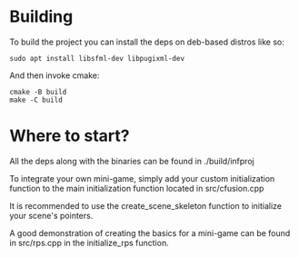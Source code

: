 # Building

To build the project you can install the deps on deb-based distros like so:

```console
sudo apt install libsfml-dev libpugixml-dev
```

And then invoke cmake:

```console
cmake -B build
make -C build
```

# Where to start?

All the deps along with the binaries can be found in ./build/infproj

To integrate your own mini-game, simply add your custom initialization
function to the main initialization function located in src/cfusion.cpp

It is recommended to use the create\_scene\_skeleton function
to initialize your scene's pointers.

A good demonstration of creating the basics for a mini-game
can be found in src/rps.cpp in the initialize\_rps function.
